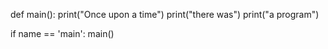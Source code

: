 def main():
  print("Once upon a time")
  print("there was")
  print("a program")

if name == 'main':
    main()
